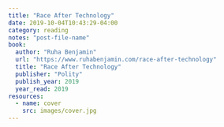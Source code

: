 ```yaml
---
title: "Race After Technology"
date: 2019-10-04T10:43:29-04:00
category: reading
notes: "post-file-name"
book:
  author: "Ruha Benjamin"
  url: "https://www.ruhabenjamin.com/race-after-technology"
  title: "Race After Technology"
  publisher: "Polity"
  publish_year: 2019
  year_read: 2019
resources:
  - name: cover
    src: images/cover.jpg
---
```


